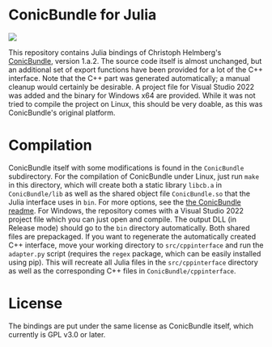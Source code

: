 # ConicBundle for Julia

[![](https://img.shields.io/badge/docs-stable-blue.svg)](https://projekter.github.io/ConicBundle.jl/stable)

This repository contains Julia bindings of Christoph Helmberg's
[ConicBundle](https://www-user.tu-chemnitz.de/~helmberg/ConicBundle/Manual/index.html), version 1.a.2.
The source code itself is almost unchanged, but an additional set of export functions have been provided for a lot of the C++
interface.
Note that the C++ part was generated automatically; a manual cleanup would certainly be desirable.
A project file for Visual Studio 2022 was added and the binary for Windows x64 are provided. While it was not tried to compile
the project on Linux, this should be very doable, as this was ConicBundle's original platform.

# Compilation
ConicBundle itself with some modifications is found in the `ConicBundle` subdirectory.
For the compilation of ConicBundle under Linux, just run `make` in this directory, which will create both a static library
`libcb.a` in `ConicBundle/lib` as well as the shared object file `ConicBundle.so` that the Julia interface uses in `bin`.
For more options, see the [the ConicBundle readme](ConicBundle/README).
For Windows, the repository comes with a Visual Studio 2022 project file which you can just open and compile. The output DLL
(in Release mode) should go to the `bin` directory automatically.
Both shared files are prepackaged.
If you want to regenerate the automatically created C++ interface, move your working directory to `src/cppinterface` and run
the `adapter.py` script (requires the `regex` package, which can be easily installed using pip). This will recreate all Julia
files in the `src/cppinterface` directory as well as the corresponding C++ files in `ConicBundle/cppinterface`.

# License
The bindings are put under the same license as ConicBundle itself, which currently is GPL v3.0 or later.